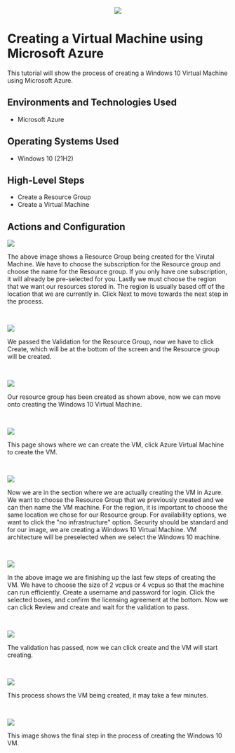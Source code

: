<p align="center">
<img src=https://i.imgur.com/VJrNrnk.jpg/>
</p>

<h1>Creating a Virtual Machine using Microsoft Azure</h1>
This tutorial will show the process of creating a Windows 10 Virtual Machine using Microsoft Azure. <br />



<h2>Environments and Technologies Used</h2>

- Microsoft Azure

<h2>Operating Systems Used </h2>

- Windows 10 (21H2)

<h2>High-Level Steps</h2>

- Create a Resource Group
- Create a Virtual Machine

<h2>Actions and Configuration</h2>

<p>
<img src=https://i.imgur.com/kou3MyF.jpg/>
</p>
<p>
The above image shows a Resource Group being created for the Virutal Machine. We have to choose the subscription for the Resource group and choose the name for the Resource group. If you only have one subscription, it will already be pre-selected for you. Lastly we must choose the region that we want our resources stored in. The region is usually based off of the location that we are currently in. Click Next to move towards the next step in the process.     
</p>
<br />

<p>
<img src=https://i.imgur.com/AKFIkuH.jpg/>
</p>
<p>
We passed the Validation for the Resource Group, now we have to click Create, which will be at the bottom of the screen and the Resource group will be created.   
</p>
<br />

<p>
<img src=https://i.imgur.com/GFf0gmw.jpg/>
</p>
<p>
Our resource group has been created as shown above, now we can move onto creating the Windows 10 Virtual Machine.  
</p>
<br />

<p>
<img src=https://i.imgur.com/C1rt1Ov.jpg/>
</p>
<p>
This page shows where we can create the VM, click Azure Virtual Machine to create the VM. 
</p>
<br />

<p>
<img src=https://i.imgur.com/rsNKk7T.jpg>
</p>
<p>
Now we are in the section where we are actually creating the VM in Azure. We want to choose the Resource Group that we previously created and we can then name the VM machine. For the region, it is important to choose the same location we chose for our Resource group. For availability options, we want to click the "no infrastructure" option. Security should be standard and for our image, we are creating a Windows 10 Virtual Machine. VM architecture will be preselected when we select the Windows 10 machine. 
</p>
<br />

<p>
<img src=https://i.imgur.com/7bBTt61.jpg/>
</p>
<p>
In the above image we are finishing up the last few steps of creating the VM. We have to choose the size of 2 vcpus or 4 vcpus so that the machine can run efficiently. Create a username and password for login. Click the selected boxes, and confirm the licensing agreement at the bottom. Now we can click Review and create and wait for the validation to pass.    
</p>
<br />

<p>
<img src=https://i.imgur.com/Fle7AiV.jpg/>
</p>
<p> 
The validation has passed, now we can click create and the VM will start creating. 
</p>
<br />

<p>
<img src=https://i.imgur.com/WfHXFKy.jpg>
</p>
<p>
This process shows the VM being created, it may take a few minutes.
</p>
<br />

<p>
<img src=https://i.imgur.com/4C5TNxe.jpg/>
</p>
<p>
This image shows the final step in the process of creating the Windows 10 VM.   
</p>
<br />
